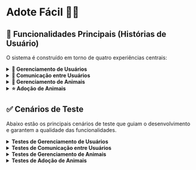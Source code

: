 # Adote Fácil 🐶🐱

## 📌 Funcionalidades Principais (Histórias de Usuário)

O sistema é construído em torno de quatro experiências centrais:

<details>
  <summary><strong>👤 Gerenciamento de Usuários</strong></summary>
  
  - **Cadastro de novo usuário:**
    > Como um usuário, eu quero me cadastrar na plataforma usando meu nome, e-mail e
    uma senha, para que eu possa ter um perfil e começar a doar ou procurar animais
    para adotar.

  - **Autenticação de usuário (login):**
    >Como um usuário cadastrado, eu quero fazer login com meu e-mail e senha, para
    que eu possa acessar meu painel pessoal, gerenciar meus animais e interagir com
    outros usuários.

  - **Edição de perfil:**
    > Como um usuário logado, eu quero poder atualizar minhas informações de perfil,
    como nome, e-mail ou senha, para que meus dados estejam sempre corretos e
    seguros.
</details>

<details>
  <summary><strong>💬 Comunicação entre Usuários</strong></summary>
  
  - **História: Iniciar uma conversa**
    > Como um adotante, quero iniciar uma conversa com o doador de um animal para tirar dúvidas e manifestar meu interesse na adoção.

  - **História: Enviar e receber mensagens**
    > Como um usuário (doador ou adotante), quero poder trocar mensagens em um chat para me comunicar de forma eficaz sobre a adoção.

  - **História: Visualizar lista de conversas**
    > Como um usuário, quero ver uma lista de todas as minhas conversas ativas para acessar e continuar o diálogo facilmente.
</details>

<details>
  <summary><strong>🐾 Gerenciamento de Animais</strong></summary>
  
  - **Cadastrar animal:**
    > Como usuário com um animal para adoção, quero cadastrá-lo para que os
    interessados possam vê-lo.

  - **Buscar animais disponíveis:**
    > Como um usuário interessado em adotar, quero buscar animais filtrando por
    espécie, sexo e idade, para filtrar facilmente um que se encaixe com o meu
    perfil.

  - **Visualizar detalhes de um animal:**
    > Como um usuário que encontrou um animal interessante, quero visualizar
    todas as informações e fotos dele, para decidir se quero iniciar o processo de
    adoção.
</details>

<details>
  <summary><strong>⭐ Adoção de Animais</strong></summary>
  
  - **Área de exibição de Animais:**
    > Como um candidato à adoção, eu quero que tenha uma área que me mostre todos os animais disponíveis para doação.

  - **Informações de Animal:**
    > Como um candidato à adoção, eu quero ver uma seção de descrição no perfil do animal que quero adotar com informações claras sobre ele como, por exemplo, seu comportamento, para que eu possa tomar uma decisão segura na escolha do meu pet.

  - **Adoção:**
    > Como voluntário do abrigo, eu quero criar um perfil detalhado para cada animal resgatado, incluindo nome, tipo, gênero, raça, foto e descrição para que eu possa registrar sua história, temperamento e necessidades especiais.
</details>


## ✅ Cenários de Teste

Abaixo estão os principais cenários de teste que guiam o desenvolvimento e garantem a qualidade das funcionalidades.

<details>
  <summary><strong>Testes de Gerenciamento de Usuários</strong></summary>

  #### História: Cadastro de novo usuário
  - **Fluxo Principal:** Um usuário que preenche o formulário com dados válidos e únicos deve ser cadastrado com sucesso e redirecionado para a página de login.
  - **Fluxo Alternativo:** O sistema deve impedir o cadastro e exibir um erro específico se o e-mail já estiver em uso, se as senhas não conferem, ou se algum campo obrigatório estiver inválido.

  #### História: Autenticação de usuário (login)
  - **Fluxo Principal:** Um usuário cadastrado que informa seu e-mail e senha corretos deve ser autenticado com sucesso e redirecionado para a área logada do sistema.
  - **Fluxo Alternativo:** O sistema deve negar o acesso e exibir uma mensagem de erro se o usuário informar credenciais incorretas (e-mail ou senha) ou deixar os campos em branco.

  #### História: Editar perfil
  - **Fluxo Principal:** Um usuário logado deve conseguir navegar até a página de edição e salvar com sucesso as alterações em seu nome ou em sua senha.
  - **Fluxo Alternativo:** O sistema deve impedir a atualização e mostrar um erro se o usuário tentar usar um e-mail que já pertence a outra conta, se as novas senhas não forem iguais, ou se um usuário não autenticado tentar acessar a página.
</details>

<details>
  <summary><strong>Testes de Comunicação entre Usuários</strong></summary>

  #### História: Iniciar uma conversa
  - **Fluxo Principal:** Um usuário interessado em um animal clica para entrar em contato com o dono e é direcionado para uma tela de chat, criando uma nova conversa se ela não existir.
  - **Fluxo Alternativo:** O botão para iniciar a conversa não deve estar disponível para os animais que o próprio usuário cadastrou.

  #### História: Enviar e receber mensagens
  - **Fluxo Principal:** Dentro de um chat, um usuário digita uma mensagem e a envia, e ela aparece imediatamente na sua tela e fica disponível para o outro usuário.
  - **Fluxo Alternativo:** O sistema não deve permitir o envio de mensagens em branco ou vazias.

  #### História: Visualizar lista de conversas
  - **Fluxo Principal:** Ao acessar a área de conversas, o usuário visualiza uma lista com todos os seus chats, exibindo o nome do outro usuário e a última mensagem trocada.
  - **Fluxo Alternativo:** Se o usuário ainda não tiver nenhuma conversa, o sistema deve exibir uma mensagem informando que não há chats para mostrar.
</details>

<details>
  <summary><strong>Testes de Gerenciamento de Animais</strong></summary>
  
  #### História: Cadastrar animal
  - **Fluxo Principal:** O usuário deve preencher as informações solicitadas (nome, tipo, gênero, raça, descrição e fotos) e confirmar o envio. O sistema valida os dados e cadastra o animal com sucesso, exibindo uma mensagem de confirmação.
  - **Fluxo Alternativo:** Se o usuário deixar de preencher algum dos campos obrigatórios (nome, tipo ou gênero), o sistema não permite o cadastro do animal e exibe uma mensagem solicitando o preenchimento dos campos.

  #### História: Busca de animais para adoção
  - **Fluxo Principal:** Um usuário que aplica filtros válidos (como espécie e localização) deve visualizar uma lista de animais que correspondem aos critérios escolhidos.
  - **Fluxo Alternativo:** O sistema deve exibir uma mensagem informando que não há animais disponíveis para os filtros selecionados ou que a busca foi inválida.
  
  #### História: Visualização de detalhes de um animal
  - **Fluxo Principal:** Um usuário que clica em um animal na lista deve ser redirecionado para a página de detalhes, onde todas as informações e fotos estão carregadas corretamente.
  - **Fluxo Alternativo:** Se o animal já foi adotado ou teve o anúncio excluído, o sistema não deve exibi-lo na lista.
</details>

<details>
  <summary><strong>Testes de Adoção de Animais</strong></summary>

  #### História: Área de exibição de Animais
  - **Fluxo Principal:** Um usuário faz login e vê os animais disponíveis na aba “Animais disponíveis para adoção.
  - **Fluxo Alternativo:** O sistema impede a visualização dos animais disponíveis na aba “Animais disponíveis para adoção” se não existirem animais disponíveis ou se o login não estiver sido executado com sucesso
  #### História: Informações de Animal
  - **Fluxo Principal:** Um usuário já logado, navega até a página de perfil de um animal específico no sistema, o sistema carrega e exibe informações do animal (nome, espécie, raça, idade, foto) e descrição do animal, contendo informações detalhadas sobre seu comportamento, temperamento, histórico (se aplicável), necessidades especiais, etc.
  - **Fluxo Alternativo:** Um usuário já logado acessa o perfil de um animal e a seção de descrição está vazia ou com informações insuficientes.
  #### História: Adoção
  - **Fluxo Principal:** O voluntário do abrigo inicia o processo fazendo login no sistema do Adote fácil e seleciona a opção ”Disponibilizar animal para adoção”. Em seguida, o sistema apresenta um formulário detalhado onde o voluntário deve preencher todas as informações pertinentes sobre o animal resgatado, incluindo nome, tipo, gênero, raça, foto, e uma descrição abrangente que abranja sua história (como temperamento ou qualquer necessidade especial).
  Após o preenchimento completo do formulário e o upload da foto, o voluntário submete os dados e o sistema os guarda.
  - **Fluxo Alternativo:** Caso o voluntário, já logado, não preencha o formulário com informações ou ocorra uma falha no upload da foto, o sistema identifica os erros e exibirá mensagens claras para que o voluntário possa corrigi-los.
</details>
